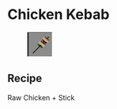 # Chicken Kebab

<figure><img src="../../../.gitbook/assets/image (7).png" alt=""><figcaption></figcaption></figure>

## Recipe

Raw Chicken + Stick

